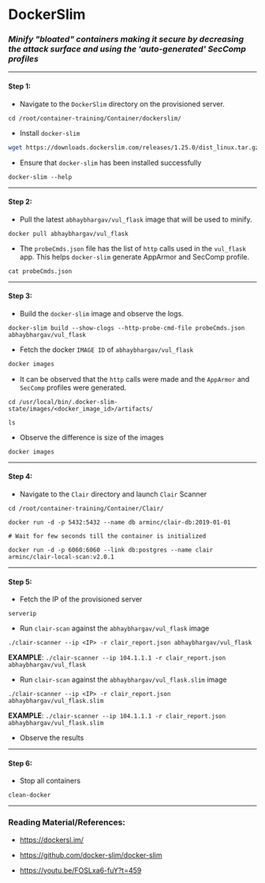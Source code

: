 # **DockerSlim**

### *Minify "bloated" containers making it secure by decreasing the attack surface and using the 'auto-generated' SecComp profiles*

-------

#### Step 1:

* Navigate to the `DockerSlim` directory on the provisioned server.

```
cd /root/container-training/Container/dockerslim/
```

* Install `docker-slim`

```bash
wget https://downloads.dockerslim.com/releases/1.25.0/dist_linux.tar.gz && tar -xvzf dist_linux.tar.gz && mv dist_linux/* /usr/local/bin/
```

* Ensure that `docker-slim` has been installed successfully

```commandline
docker-slim --help
```

-------

#### Step 2:

* Pull the latest `abhaybhargav/vul_flask` image that will be used to minify.

```commandline
docker pull abhaybhargav/vul_flask
```

* The `probeCmds.json` file has the list of `http` calls used in the `vul_flask` app. This helps `docker-slim` generate AppArmor and SecComp profile.

```commandline
cat probeCmds.json
```

-------

#### Step 3:

* Build the `docker-slim` image and observe the logs.

```commandline
docker-slim build --show-clogs --http-probe-cmd-file probeCmds.json abhaybhargav/vul_flask
```

* Fetch the docker `IMAGE ID` of `abhaybhargav/vul_flask`

```bash
docker images
```

* It can be observed that the `http` calls were made and the `AppArmor` and `SecComp` profiles were generated.

```commandline
cd /usr/local/bin/.docker-slim-state/images/<docker_image_id>/artifacts/

ls
```

* Observe the difference is size of the images

```commandline
docker images
```

-------

#### Step 4:

* Navigate to the `Clair` directory and launch `Clair` Scanner

```commandline
cd /root/container-training/Container/Clair/

docker run -d -p 5432:5432 --name db arminc/clair-db:2019-01-01

# Wait for few seconds till the container is initialized

docker run -d -p 6060:6060 --link db:postgres --name clair arminc/clair-local-scan:v2.0.1
```

-------

#### Step 5:

* Fetch the IP of the provisioned server

```commandline
serverip
```

* Run `clair-scan` against the `abhaybhargav/vul_flask` image

```commandline
./clair-scanner --ip <IP> -r clair_report.json abhaybhargav/vul_flask
```

**EXAMPLE**: `./clair-scanner --ip 104.1.1.1 -r clair_report.json abhaybhargav/vul_flask`

* Run `clair-scan` against the `abhaybhargav/vul_flask.slim` image

```commandline
./clair-scanner --ip <IP> -r clair_report.json abhaybhargav/vul_flask.slim
```

**EXAMPLE**: `./clair-scanner --ip 104.1.1.1 -r clair_report.json abhaybhargav/vul_flask.slim`

* Observe the results

-------

#### Step 6:

* Stop all containers

```commandline
clean-docker
```

---------

### Reading Material/References:

* https://dockersl.im/

* https://github.com/docker-slim/docker-slim

* https://youtu.be/FOSLxa6-fuY?t=459